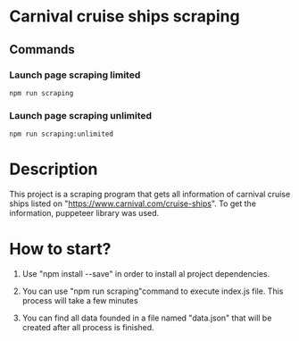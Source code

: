 # Carnival cruise ships scraping

## Commands

### Launch page scraping limited
```
npm run scraping
```

### Launch page scraping unlimited
```
npm run scraping:unlimited
```

# Description
This project is a scraping program that gets all information of carnival cruise ships listed on "https://www.carnival.com/cruise-ships". To get the information, puppeteer library was used.

# How to start?

1. Use "npm install --save" in order to install al project dependencies.

2. You can use "npm run scraping"command to execute index.js file. This process will take a few minutes

3. You can find all data founded in a file named "data.json" that will be created after all process is finished.
